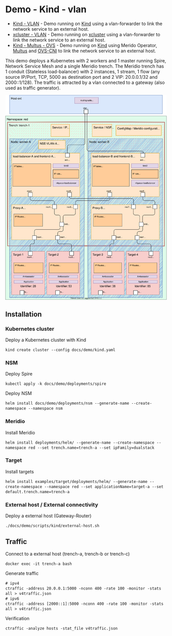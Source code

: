# Demo - Kind - vlan

* [Kind - VLAN](readme.md) - Demo running on [Kind](https://kind.sigs.k8s.io/) using a vlan-forwarder to link the network service to an external host.
* [xcluster - VLAN](xcluster.md) - Demo running on [xcluster](https://github.com/Nordix/xcluster) using a vlan-forwarder to link the network service to an external host.
* [Kind - Multus - OVS](multus-kind-ovs.md) - Demo running on [Kind](https://kind.sigs.k8s.io/) using Merido Operator, [Multus](https://github.com/k8snetworkplumbingwg/multus-cni) and [OVS-CNI](https://github.com/k8snetworkplumbingwg/ovs-cni) to link the network service to an external host.

This demo deploys a Kubernetes with 2 workers and 1 master running Spire, Network Service Mesh and a single Meridio trench. The Meridio trench has 1 conduit (Stateless load-balancer) with 2 instances, 1 stream, 1 flow (any source IP/Port, TCP, 5000 as destination port and 2 VIP: 20.0.0.1/32 and 2000::1/128). The traffic is attracted by a vlan connected to a gateway (also used as traffic generator).

![Overview](../resources/Overview.svg)

## Installation

### Kubernetes cluster

Deploy a Kubernetes cluster with Kind
```
kind create cluster --config docs/demo/kind.yaml
```

### NSM

Deploy Spire
```
kubectl apply -k docs/demo/deployments/spire
```

Deploy NSM
```
helm install docs/demo/deployments/nsm --generate-name --create-namespace --namespace nsm
```

### Meridio

Install Meridio
```
helm install deployments/helm/ --generate-name --create-namespace --namespace red --set trench.name=trench-a --set ipFamily=dualstack
```

### Target

Install targets
```
helm install examples/target/deployments/helm/ --generate-name --create-namespace --namespace red --set applicationName=target-a --set default.trench.name=trench-a
```

### External host / External connectivity

Deploy a external host (Gateway-Router)
```
./docs/demo/scripts/kind/external-host.sh
```

## Traffic

Connect to a external host (trench-a, trench-b or trench-c)
```
docker exec -it trench-a bash
```

Generate traffic
```
# ipv4
ctraffic -address 20.0.0.1:5000 -nconn 400 -rate 100 -monitor -stats all > v4traffic.json
# ipv6
ctraffic -address [2000::1]:5000 -nconn 400 -rate 100 -monitor -stats all > v4traffic.json
```

Verification
```
ctraffic -analyze hosts -stat_file v4traffic.json
```
